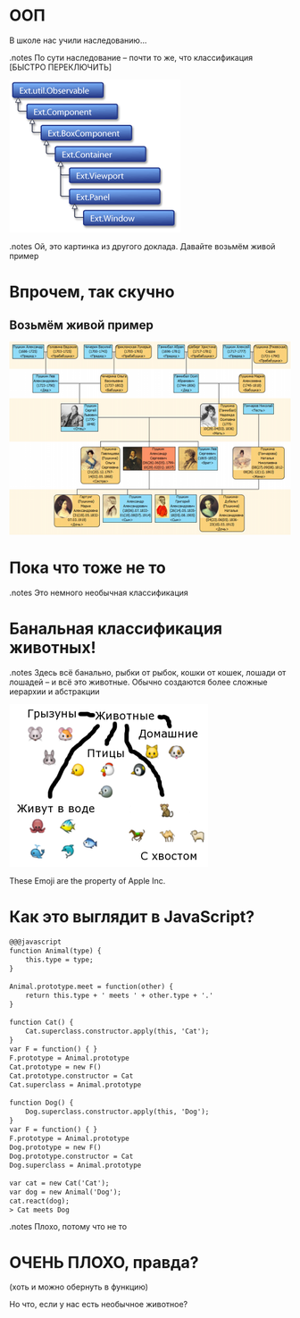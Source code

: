 <!SLIDE subsection transition=uncover>

# ООП #

<!SLIDE transition=uncover>

В школе нас учили наследованию...

<!SLIDE transition=uncover>

.notes По сути наследование – почти то же, что классификация [БЫСТРО ПЕРЕКЛЮЧИТЬ]

![Дерево наследования компонентов](oop-components-tree.png)

<!SLIDE transition=uncover>

.notes Ой, это картинка из другого доклада. Давайте возьмём живой пример

# Впрочем, так скучно #

## Возьмём живой пример ##

<!SLIDE transition=uncover>

![Генеалогическое древо Пушкиных](pushkin-geneology.png)

<!SLIDE transition=uncover>

# Пока что тоже не то #

<!SLIDE transition=uncover>

.notes Это немного необычная классификация

# Банальная классификация животных! #

.notes Здесь всё банально, рыбки от рыбок, кошки от кошек, лошади от лошадей – и всё это животные. Обычно создаются более сложные иерархии и абстракции

![Дерево наследования животных](oop-animals-tree.png)

<span class="legal-copy">These Emoji are the property of Apple Inc.</a>

<!SLIDE transition=uncover>

# Как это выглядит в JavaScript? #

    @@@javascript
    function Animal(type) {
        this.type = type;
	}

    Animal.prototype.meet = function(other) {
        return this.type + ' meets ' + other.type + '.' 
    }

    function Cat() {
    	Cat.superclass.constructor.apply(this, 'Cat');
    }
    var F = function() { }
    F.prototype = Animal.prototype
    Cat.prototype = new F()
    Cat.prototype.constructor = Cat
    Cat.superclass = Animal.prototype

    function Dog() {
    	Dog.superclass.constructor.apply(this, 'Dog');
    }
    var F = function() { }
    F.prototype = Animal.prototype
    Dog.prototype = new F()
    Dog.prototype.constructor = Cat
    Dog.superclass = Animal.prototype

    var cat = new Cat('Cat');
    var dog = new Animal('Dog');
    cat.react(dog);
    > Cat meets Dog

<!SLIDE transition=uncover>

.notes Плохо, потому что не то

# ОЧЕНЬ ПЛОХО, правда? #

(хоть и можно обернуть в функцию)

<!SLIDE transition=uncover>

Но что, если у нас есть необычное животное?